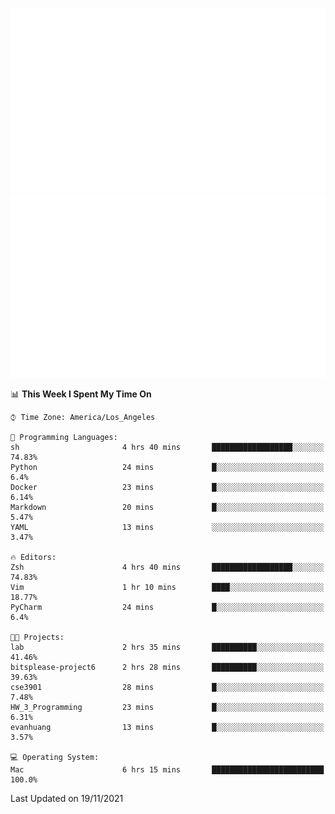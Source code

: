 <a href="https://github.com/jstrieb/github-stats">
 
![](https://github.com/evanhuang117/github-stats/blob/master/generated/overview.svg)
![](https://github.com/evanhuang117/github-stats/blob/master/generated/languages.svg)

</a>

<!--START_SECTION:waka-->
📊 **This Week I Spent My Time On** 

```text
⌚︎ Time Zone: America/Los_Angeles

💬 Programming Languages: 
sh                       4 hrs 40 mins       ██████████████████░░░░░░░   74.83% 
Python                   24 mins             █░░░░░░░░░░░░░░░░░░░░░░░░   6.4% 
Docker                   23 mins             █░░░░░░░░░░░░░░░░░░░░░░░░   6.14% 
Markdown                 20 mins             █░░░░░░░░░░░░░░░░░░░░░░░░   5.47% 
YAML                     13 mins             ░░░░░░░░░░░░░░░░░░░░░░░░░   3.47%

🔥 Editors: 
Zsh                      4 hrs 40 mins       ██████████████████░░░░░░░   74.83% 
Vim                      1 hr 10 mins        ████░░░░░░░░░░░░░░░░░░░░░   18.77% 
PyCharm                  24 mins             █░░░░░░░░░░░░░░░░░░░░░░░░   6.4%

🐱‍💻 Projects: 
lab                      2 hrs 35 mins       ██████████░░░░░░░░░░░░░░░   41.46% 
bitsplease-project6      2 hrs 28 mins       ██████████░░░░░░░░░░░░░░░   39.63% 
cse3901                  28 mins             █░░░░░░░░░░░░░░░░░░░░░░░░   7.48% 
HW_3_Programming         23 mins             █░░░░░░░░░░░░░░░░░░░░░░░░   6.31% 
evanhuang                13 mins             █░░░░░░░░░░░░░░░░░░░░░░░░   3.57%

💻 Operating System: 
Mac                      6 hrs 15 mins       █████████████████████████   100.0%

```


 Last Updated on 19/11/2021
<!--END_SECTION:waka-->

